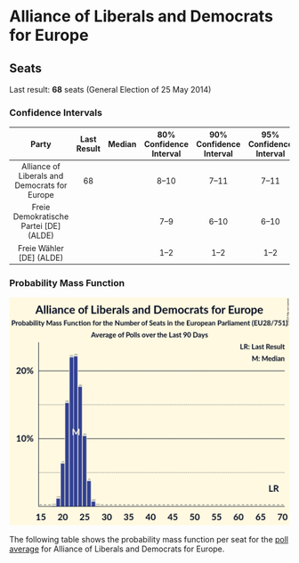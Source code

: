 # Alliance of Liberals and Democrats for Europe

## Seats

Last result: **68** seats (General Election of 25 May 2014)

### Confidence Intervals

| Party | Last Result | Median | 80% Confidence Interval | 90% Confidence Interval | 95% Confidence Interval | 99% Confidence Interval |
|:-----:|:-----------:|:------:|:-----------------------:|:-----------------------:|:-----------------------:|:-----------------------:|
| Alliance of Liberals and Democrats for Europe | 68 |  | 8–10 | 7–11 | 7–11 | 7–11 |
| Freie Demokratische Partei [DE] (ALDE) | |  | 7–9 | 6–10 | 6–10 | 6–10 |
| Freie Wähler [DE] (ALDE) | |  | 1–2 | 1–2 | 1–2 | 1–2 |

### Probability Mass Function

![Graph with seats probability mass function not yet produced](average-2019-07-31-seats-pmf-allianceofliberalsanddemocratsforeurope.png "Seats Probability Mass Function")

The following table shows the probability mass function per seat for the [poll average](average-2019-07-31.html) for Alliance of Liberals and Democrats for Europe.

